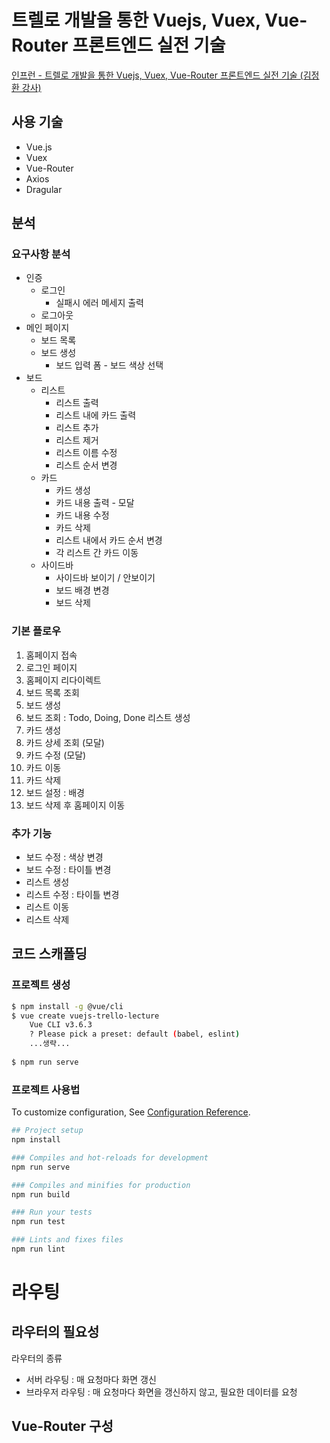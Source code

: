 # 트렐로 개발을 통한 Vuejs, Vuex, Vue-Router 프론트엔드 실전 기술

[인프런 - 트렐로 개발을 통한 Vuejs, Vuex, Vue-Router 프론트엔드 실전 기술 (김정환 강사)](https://www.inflearn.com/course/vuejs/)

## 사용 기술

- Vue.js
- Vuex
- Vue-Router
- Axios
- Dragular

## 분석

### 요구사항 분석

- 인증
  - 로그인
    - 실패시 에러 메세지 출력
  - 로그아웃
- 메인 페이지
  - 보드 목록
  - 보드 생성
    - 보드 입력 폼 - 보드 색상 선택
- 보드
  - 리스트
    - 리스트 출력
    - 리스트 내에 카드 출력
    - 리스트 추가
    - 리스트 제거
    - 리스트 이름 수정
    - 리스트 순서 변경
  - 카드
    - 카드 생성
    - 카드 내용 출력 - 모달
    - 카드 내용 수정
    - 카드 삭제
    - 리스트 내에서 카드 순서 변경
    - 각 리스트 간 카드 이동
  - 사이드바
    - 사이드바 보이기 / 안보이기
    - 보드 배경 변경
    - 보드 삭제

### 기본 플로우

1. 홈페이지 접속
2. 로그인 페이지
3. 홈페이지 리다이렉트
4. 보드 목록 조회
5. 보드 생성
6. 보드 조회 : Todo, Doing, Done 리스트 생성
7. 카드 생성
8. 카드 상세 조회 (모달)
9. 카드 수정 (모달)
10. 카드 이동
11. 카드 삭제
12. 보드 설정 : 배경
13. 보드 삭제 후 홈페이지 이동

### 추가 기능

- 보드 수정 : 색상 변경
- 보드 수정 : 타이틀 변경
- 리스트 생성
- 리스트 수정 : 타이틀 변경
- 리스트 이동
- 리스트 삭제

## 코드 스캐폴딩

### 프로젝트 생성

```bash
$ npm install -g @vue/cli
$ vue create vuejs-trello-lecture
	Vue CLI v3.6.3
	? Please pick a preset: default (babel, eslint)
	...생략...
 
$ npm run serve
```

### 프로젝트 사용법

To customize configuration, See [Configuration Reference](https://cli.vuejs.org/config/).

```bash
## Project setup
npm install

### Compiles and hot-reloads for development
npm run serve

### Compiles and minifies for production
npm run build

### Run your tests
npm run test

### Lints and fixes files
npm run lint
```

# 라우팅

## 라우터의 필요성

라우터의 종류

* 서버 라우팅 : 매 요청마다 화면 갱신
* 브라우저 라우팅 : 매 요청마다 화면을 갱신하지 않고, 필요한 데이터를 요청

## Vue-Router 구성



